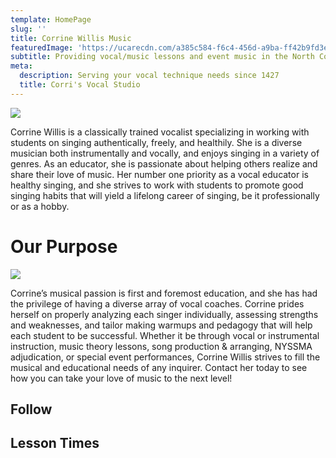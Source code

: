 ```yaml
---
template: HomePage
slug: ''
title: Corrine Willis Music
featuredImage: 'https://ucarecdn.com/a385c584-f6c4-456d-a9ba-ff42b9fd3e09/'
subtitle: Providing vocal/music lessons and event music in the North Country
meta:
  description: Serving your vocal technique needs since 1427
  title: Corri's Vocal Studio
---
```

![](https://ucarecdn.com/a6bd0ac9-1ae2-416e-87e1-57facc1a61dc/-/progressive/yes/-/format/auto/-/resize/200x/)

Corrine Willis is a classically trained vocalist specializing in working with students on singing authentically, freely, and healthily.  She is a diverse musician both instrumentally and vocally, and enjoys singing in a variety of genres.  As an educator, she is passionate about helping others realize and share their love of music.  Her number one priority as a vocal educator is healthy singing, and she strives to work with students to promote good singing habits that will yield a lifelong career of singing, be it professionally or as a hobby. 

# Our Purpose

![](https://ucarecdn.com/b28133c8-8e00-4c4c-9185-fb72cc733901/-/progressive/yes/-/format/auto/-/resize/200x/)

Corrine’s musical passion is first and foremost education, and she has had the privilege of having a diverse array of vocal coaches.  Corrine prides herself on properly analyzing each singer individually, assessing strengths and weaknesses, and tailor making warmups and pedagogy that will help each student to be successful.  Whether it be through vocal or instrumental instruction, music theory lessons, song production & arranging, NYSSMA adjudication, or special event performances, Corrine Willis strives to fill the musical and educational needs of any inquirer.  Contact her today to see how you can take your love of music to the next level! 

## Follow

## Lesson Times
